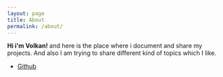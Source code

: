 ```yaml
---
layout: page
title: About
permalink: /about/
---
```

**Hi i'm Volkan!** and here is the place where i document and share my projects. And also I am trying to share different kind of topics which I like.

* [Github](http://github.com/volkanto)
